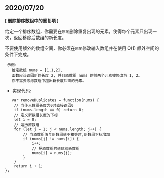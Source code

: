 ## 2020/07/20 

**[ 删除排序数组中的重复项 ]**


给定一个排序数组，你需要在`原地`删除重复出现的元素，使得每个元素只出现一次，返回移除后数组的新长度。

不要使用额外的数组空间，你必须在`原地`修改输入数组并在使用 O(1) 额外空间的条件下完成。

 ```
  示例:
    给定数组 nums = [1,1,2], 
    函数应该返回新的长度 2, 并且原数组 nums 的前两个元素被修改为 1, 2。 
    你不需要考虑数组中超出新长度后面的元素。

 ```

- 实现代码:
```
   var removeDuplicates = function(nums) {
    // 当传入数组长度为0时直接返回0
    if (nums.length == 0) return 0;
    // 定义新数组长度的下标
    let i = 0;
    // 遍历原数组
    for (let j = 1; j < nums.length; j++) {
        // 当原数组值与新数组值不相等时,新数组下标增加
        if (nums[j] != nums[i]) {
            i++;
            // 把原数组的值赋给新数组
            nums[i] = nums[j];
        }
    }
    return i + 1;
};
```